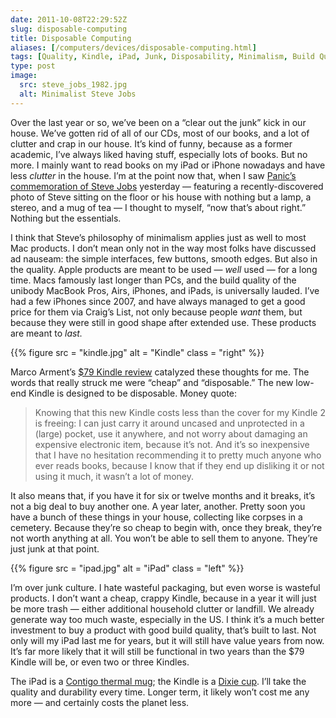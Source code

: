 ```yaml
--- 
date: 2011-10-08T22:29:52Z
slug: disposable-computing
title: Disposable Computing
aliases: [/computers/devices/disposable-computing.html]
tags: [Quality, Kindle, iPad, Junk, Disposability, Minimalism, Build Quality]
type: post
image:
  src: steve_jobs_1982.jpg
  alt: Minimalist Steve Jobs
---
```


Over the last year or so, we’ve been on a “clear out the junk” kick in our
house. We’ve gotten rid of all of our CDs, most of our books, and a lot of
clutter and crap in our house. It’s kind of funny, because as a former academic,
I’ve always liked having stuff, especially lots of books. But no more. I mainly
want to read books on my iPad or iPhone nowadays and have less *clutter* in the
house. I’m at the point now that, when I saw [Panic’s commemoration of Steve
Jobs] yesterday — featuring a recently-discovered photo of Steve sitting on the
floor or his house with nothing but a lamp, a stereo, and a mug of tea — I
thought to myself, “now that’s about right.” Nothing but the essentials.

I think that Steve’s philosophy of minimalism applies just as well to most Mac
products. I don’t mean only not in the way most folks have discussed ad nauseam:
the simple interfaces, few buttons, smooth edges. But also in the quality. Apple
products are meant to be used — *well* used — for a long time. Macs famously
last longer than PCs, and the build quality of the unibody MacBook Pros, Airs,
iPhones, and iPads, is universally lauded. I’ve had a few iPhones since 2007,
and have always managed to get a good price for them via Craig’s List, not only
because people *want* them, but because they were still in good shape after
extended use. These products are meant to *last.*

{{% figure src = "kindle.jpg" alt = "Kindle" class = "right" %}}

Marco Arment’s [$79 Kindle review] catalyzed these thoughts for me. The words
that really struck me were “cheap” and “disposable.” The new low-end Kindle is
designed to be disposable. Money quote:

> Knowing that this new Kindle costs less than the cover for my Kindle 2 is
> freeing: I can just carry it around uncased and unprotected in a (large)
> pocket, use it anywhere, and not worry about damaging an expensive electronic
> item, because it’s not. And it’s so inexpensive that I have no hesitation
> recommending it to pretty much anyone who ever reads books, because I know
> that if they end up disliking it or not using it much, it wasn’t a lot of
> money.

It also means that, if you have it for six or twelve months and it breaks, it’s
not a big deal to buy another one. A year later, another. Pretty soon you have a
bunch of these things in your house, collecting like corpses in a cemetery.
Because they’re so cheap to begin with, once they break, they’re not worth
anything at all. You won’t be able to sell them to anyone. They’re just junk at
that point.

{{% figure src = "ipad.jpg" alt = "iPad" class = "left" %}}

I’m over junk culture. I hate wasteful packaging, but even worse is wasteful
products. I don’t want a cheap, crappy Kindle, because in a year it will just be
more trash — either additional household clutter or landfill. We already
generate way too much waste, especially in the US. I think it’s a much better
investment to buy a product with good build quality, that’s built to last. Not
only will my iPad last me for years, but it will still have value years from
now. It’s far more likely that it will still be functional in two years than the
$79 Kindle will be, or even two or three Kindles.

The iPad is a [Contigo thermal mug]; the Kindle is a [Dixie cup]. I’ll take the
quality and durability every time. Longer term, it likely won’t cost me any more
— and certainly costs the planet less.

  [Panic’s commemoration of Steve Jobs]: http://www.panic.com/tribute/steve.html
  [$79 Kindle review]: http://www.marco.org/2011/10/07/review-79-kindle-with-ads-and-buttons
  [Contigo thermal mug]: https://www.amazon.com/dp/B001RMGVU8/
  [Dixie cup]: http://www.dixie.com/prdct-cups.html
